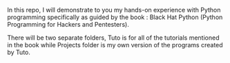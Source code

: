 In this repo, I will demonstrate to you my hands-on experience with Python programming specifically as guided by
the book : Black Hat Python (Python Programming for Hackers and Pentesters).

There will be two separate folders, Tuto is for all of the tutorials mentioned in the book while Projects folder is my own version of the programs created by Tuto.


